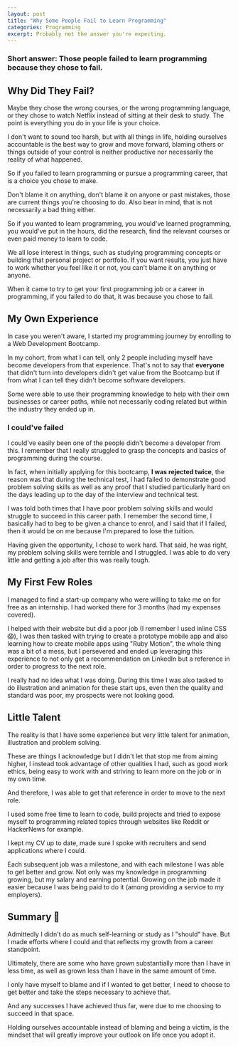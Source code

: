 ```yaml
---
layout: post
title: "Why Some People Fail to Learn Programming"
categories: Programming
excerpt: Probably not the answer you're expecting.
---
```


### Short answer: Those people failed to learn programming because they chose to fail.

## Why Did They Fail?

Maybe they chose the wrong courses, or the wrong programming language, or they chose to watch Netflix instead of sitting at their desk to study. The point is everything you do in your life is your choice.

I don't want to sound too harsh, but with all things in life, holding ourselves accountable is the best way to grow and move forward, blaming others or things outside of your control is neither productive nor necessarily the reality of what happened.

So if you failed to learn programming or pursue a programming career, that is a choice you chose to make.

Don't blame it on anything, don't blame it on anyone or past mistakes, those are current things you're choosing to do. Also bear in mind, that is not necessarily a bad thing either.

So if you wanted to learn programming, you would've learned programming, you would've put in the hours, did the research, find the relevant courses or even paid money to learn to code.

We all lose interest in things, such as studying programming concepts or building that personal project or portfolio. If you want results, you just have to work whether you feel like it or not, you can't blame it on anything or anyone.

When it came to try to get your first programming job or a career in programming, if you failed to do that, it was because you chose to fail.

## My Own Experience

In case you weren't aware, I started my programming journey by enrolling to a Web Development Bootcamp.

In my cohort, from what I can tell, only 2 people including myself have become developers from that experience. That's not to say that **everyone** that didn't turn into developers didn't get value from the Bootcamp but if from what I can tell they didn't become software developers.

Some were able to use their programming knowledge to help with their own businesses or career paths, while not necessarily coding related but within the industry they ended up in.

### I could've failed

I could've easily been one of the people didn't become a developer from this. I remember that I really struggled to grasp the concepts and basics of programming during the course.

In fact, when initially applying for this bootcamp, **I was rejected twice**, the reason was that during the technical test, I had failed to demonstrate good problem solving skills as well as any proof that I studied particularly hard on the days leading up to the day of the interview and technical test.

I was told both times that I have poor problem solving skills and would struggle to succeed in this career path. I remember the second time, I basically had to beg to be given a chance to enrol, and I said that if I failed, then it would be on me because I'm prepared to lose the tuition.

Having given the opportunity, I chose to work hard. That said, he was right, my problem solving skills were terrible and I struggled. I was able to do very little and getting a job after this was really tough.

## My First Few Roles

I managed to find a start-up company who were willing to take me on for free as an internship. I had worked there for 3 months (had my expenses covered).

I helped with their website but did a poor job (I remember I used inline CSS 😱), I was then tasked with trying to create a prototype mobile app and also learning how to create mobile apps using "Ruby Motion", the whole thing was a bit of a mess, but I persevered and ended up leveraging this experience to not only get a recommendation on LinkedIn but a reference in order to progress to the next role.

I really had no idea what I was doing. During this time I was also tasked to do illustration and animation for these start ups, even then the quality and standard was poor, my prospects were not looking good.

## Little Talent

The reality is that I have some experience but very little talent for animation, illustration and problem solving.

These are things I acknowledge but I didn't let that stop me from aiming higher, I instead took advantage of other qualities I had, such as good work ethics, being easy to work with and striving to learn more on the job or in my own time.

And therefore, I was able to get that reference in order to move to the next role.

I used some free time to learn to code, build projects and tried to expose myself to programming related topics through websites like Reddit or HackerNews for example.

I kept my CV up to date, made sure I spoke with recruiters and send applications where I could.

Each subsequent job was a milestone, and with each milestone I was able to get better and grow. Not only was my knowledge in programming growing, but my salary and earning potential. Growing on the job made it easier because I was being paid to do it (among providing a service to my employers).



## Summary &#x1f4dd;

Admittedly I didn't do as much self-learning or study as I "should" have. But I made efforts where I could and that reflects my growth from a career standpoint.

Ultimately, there are some who have grown substantially more than I have in less time, as well as grown less than I have in the same amount of time.

I only have myself to blame and if I wanted to get better, I need to choose to get better and take the steps necessary to achieve that.

And any successes I have achieved thus far, were due to me choosing to succeed in that space.

Holding ourselves accountable instead of blaming and being a victim, is the mindset that will greatly improve your outlook on life once you adopt it.